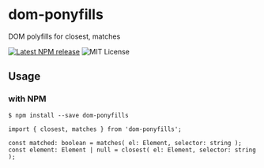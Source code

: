 # dom-ponyfills

DOM polyfills for closest, matches

[![Latest NPM release](https://img.shields.io/npm/v/dom-ponyfills.svg)](https://www.npmjs.com/package/dom-ponyfills)
![MIT License](https://img.shields.io/npm/l/dom-ponyfills.svg)

## Usage

### with NPM

```shell
$ npm install --save dom-ponyfills
```

```shell
import { closest, matches } from 'dom-ponyfills';

const matched: boolean = matches( el: Element, selector: string );
const element: Element | null = closest( el: Element, selector: string );
```
